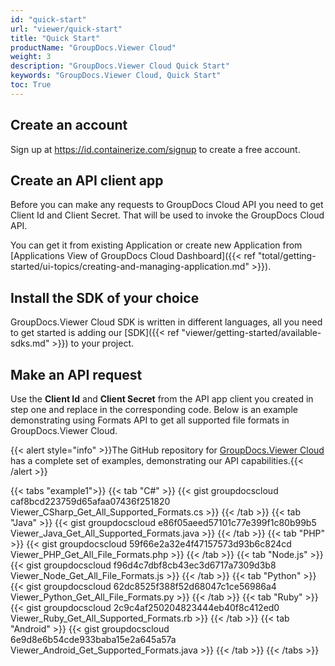 ```yaml
---
id: "quick-start"
url: "viewer/quick-start"
title: "Quick Start"
productName: "GroupDocs.Viewer Cloud"
weight: 3
description: "GroupDocs.Viewer Cloud Quick Start"
keywords: "GroupDocs.Viewer Cloud, Quick Start"
toc: True
---
```


## Create an account

Sign up at <https://id.containerize.com/signup> to create a free account.

## Create an API client app

Before you can make any requests to GroupDocs Cloud API you need to get Client Id and Client Secret. That will be used to invoke the GroupDocs Cloud API.

You can get it from existing Application or create new Application from [Applications View of GroupDocs Cloud Dashboard]({{< ref "total/getting-started/ui-topics/creating-and-managing-application.md" >}}).

## Install the SDK of your choice

GroupDocs.Viewer Cloud SDK is written in different languages, all you need to get started is adding our [SDK]({{< ref "viewer/getting-started/available-sdks.md" >}}) to your project.

## Make an API request

Use the **Client Id** and **Client Secret** from the API app client you created in step one and replace in the corresponding code. Below is an example demonstrating using Formats API to get all supported file formats in GroupDocs.Viewer Cloud.

{{< alert style="info" >}}The GitHub repository for [GroupDocs.Viewer Cloud](https://github.com/groupdocs-viewer-cloud) has a complete set of examples, demonstrating our API capabilities.{{< /alert >}}

{{< tabs "example1">}}
{{< tab "C#" >}}
{{< gist groupdocscloud caf8bcd223759d65afaa07436f251820 Viewer_CSharp_Get_All_Supported_Formats.cs >}}
{{< /tab >}}
{{< tab "Java" >}}
{{< gist groupdocscloud e86f05aeed57101c77e399f1c80b99b5 Viewer_Java_Get_All_Supported_Formats.java >}}
{{< /tab >}}
{{< tab "PHP" >}}
{{< gist groupdocscloud 59f66e2a32e4f47157573d93b6c824cd Viewer_PHP_Get_All_File_Formats.php >}}
{{< /tab >}}
{{< tab "Node.js" >}}
{{< gist groupdocscloud f96d4c7dbf8cb43ec3d6717a7309d3b8 Viewer_Node_Get_All_File_Formats.js >}}
{{< /tab >}}
{{< tab "Python" >}}
{{< gist groupdocscloud 62dc8525f388f52d68047c1ce56986a4 Viewer_Python_Get_All_File_Formats.py >}}
{{< /tab >}}
{{< tab "Ruby" >}}
{{< gist groupdocscloud 2c9c4af250204823444eb40f8c412ed0 Viewer_Ruby_Get_All_Supported_Formats.rb >}}
{{< /tab >}}
{{< tab "Android" >}}
{{< gist groupdocscloud 6e9d8e6b54cde933baba15e2a645a57a Viewer_Android_Get_Supported_Formats.java >}}
{{< /tab >}}
{{< /tabs >}}